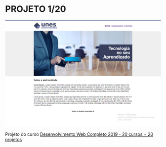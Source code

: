 # PROJETO 1/20

![PROJETO](https://github.com/Darlley/darlley.github.io/blob/master/imagens/Projetos/projeto3.PNG?raw=true)

Projeto do curso [Desenvolvimento Web Completo 2019 - 20 cursos + 20 projetos](https://www.udemy.com/course/web-completo/)	
